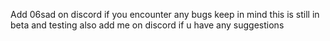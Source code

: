 Add 06sad on discord if you encounter any bugs keep in mind this is still in beta and testing also add me on discord if u have any suggestions
